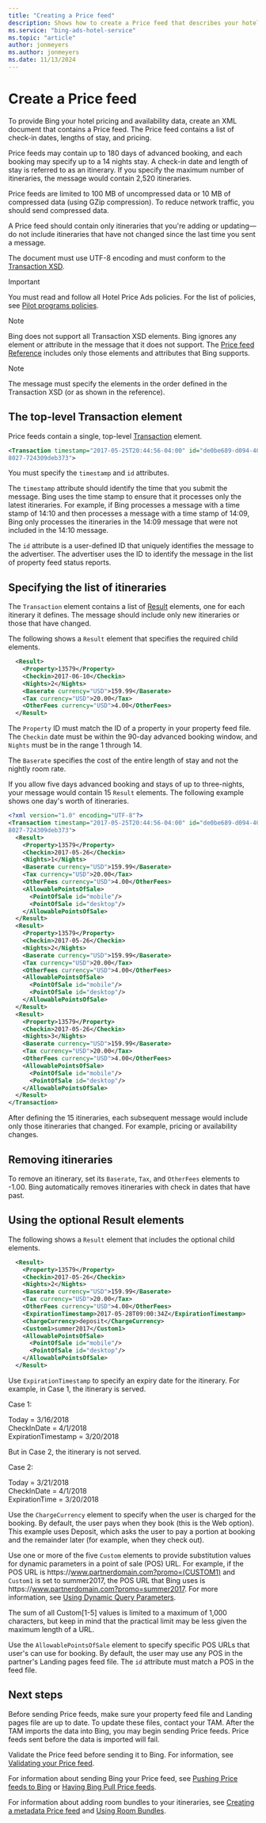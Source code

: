 ```yaml
---
title: "Creating a Price feed"
description: Shows how to create a Price feed that describes your hotels' itineraries.
ms.service: "bing-ads-hotel-service"
ms.topic: "article"
author: jonmeyers
ms.author: jonmeyers
ms.date: 11/13/2024
---
```


# Create a Price feed
To provide Bing your hotel pricing and availability data, create an XML document that contains a Price feed. The Price feed contains a list of check-in dates, lengths of stay, and pricing. 

Price feeds may contain up to 180 days of advanced booking, and each booking may specify up to a 14 nights stay. A check-in date and length of stay is referred to as an itinerary. If you specify the maximum number of itineraries, the message would contain 2,520 itineraries.

Price feeds are limited to 100 MB of uncompressed data or 10 MB of compressed data (using GZip compression). To reduce network traffic, you should send compressed data.

A Price feed should contain only itineraries that you're adding or updating&mdash;do not include itineraries that have not changed since the last time you sent a message. 

The document must use UTF-8 encoding and must conform to the [Transaction XSD](https://bhacstatic.blob.core.windows.net/schemas/transaction.xsd). 

> [!IMPORTANT]
> You must read and follow all Hotel Price Ads policies. For the list of policies, see [Pilot programs policies](https://advertise.bingads.microsoft.com/en-us/resources/policies/pilot-programs#Hotel%20Ads).

> [!NOTE]
> Bing does not support all Transaction XSD elements. Bing ignores any element or attribute in the message that it does not support. The [Price feed Reference](../transaction-message/reference.md) includes only those elements and attributes that Bing supports. 

> [!NOTE]
> The message must specify the elements in the order defined in the Transaction XSD (or as shown in the reference).


## The top-level Transaction element

Price feeds contain a single, top-level [Transaction](../transaction-message/reference.md#transaction) element. 

```xml
<Transaction timestamp="2017-05-25T20:44:56-04:00" id="de0be689-d094-406e-
8027-724309deb373">
```

You must specify the `timestamp` and `id` attributes.

The `timestamp` attribute should identify the time that you submit the message. Bing uses the time stamp to ensure that it processes only the latest itineraries. For example, if Bing processes a message with a time stamp of 14:10 and then processes a message with a time stamp of 14:09, Bing only processes the itineraries in the 14:09 message that were not included in the 14:10 message.

The `id` attribute is a user-defined ID that uniquely identifies the message to the advertiser. The advertiser uses the ID to identify the message in the list of property feed status reports. 

## Specifying the list of itineraries

The `Transaction` element contains a list of [Result](../transaction-message/reference.md#result-type) elements, one for each itinerary it defines. The message should include only new itineraries or those that have changed.

The following shows a `Result` element that specifies the required child elements.

```xml
  <Result>
    <Property>13579</Property>
    <Checkin>2017-06-10</Checkin>
    <Nights>2</Nights>
    <Baserate currency="USD">159.99</Baserate>
    <Tax currency="USD">20.00</Tax>
    <OtherFees currency="USD">4.00</OtherFees>
  </Result>
```

The `Property` ID must match the ID of a property in your property feed file. The `Checkin` date must be within the 90-day advanced booking window, and `Nights` must be in the range 1 through 14.

The `Baserate` specifies the cost of the entire length of stay and not the nightly room rate. <!--Some markets support including taxes and other fees in the base rate. If you include taxes and fees in the base rat, set the base rate's `all_inclusive` attribute to true. For restrictions, see ???. -->

If you allow five days advanced booking and stays of up to three-nights, your message would contain 15 `Result` elements. The following example shows one day's worth of itineraries.

```xml
<?xml version="1.0" encoding="UTF-8"?>
<Transaction timestamp="2017-05-25T20:44:56-04:00" id="de0be689-d094-406e-
8027-724309deb373">
  <Result>
    <Property>13579</Property>
    <Checkin>2017-05-26</Checkin>
    <Nights>1</Nights>
    <Baserate currency="USD">159.99</Baserate>
    <Tax currency="USD">20.00</Tax>
    <OtherFees currency="USD">4.00</OtherFees>
    <AllowablePointsOfSale>
      <PointOfSale id="mobile"/>
      <PointOfSale id="desktop"/>
    </AllowablePointsOfSale>
  </Result>
  <Result>
    <Property>13579</Property>
    <Checkin>2017-05-26</Checkin>
    <Nights>2</Nights>
    <Baserate currency="USD">159.99</Baserate>
    <Tax currency="USD">20.00</Tax>
    <OtherFees currency="USD">4.00</OtherFees>
    <AllowablePointsOfSale>
      <PointOfSale id="mobile"/>
      <PointOfSale id="desktop"/>
    </AllowablePointsOfSale>
  </Result>
  <Result>
    <Property>13579</Property>
    <Checkin>2017-05-26</Checkin>
    <Nights>3</Nights>
    <Baserate currency="USD">159.99</Baserate>
    <Tax currency="USD">20.00</Tax>
    <OtherFees currency="USD">4.00</OtherFees>
    <AllowablePointsOfSale>
      <PointOfSale id="mobile"/>
      <PointOfSale id="desktop"/>
    </AllowablePointsOfSale>
  </Result>
</Transaction>
```

After defining the 15 itineraries, each subsequent message would include only those itineraries that changed. For example, pricing or availability changes.

## Removing itineraries

To remove an itinerary, set its `Baserate`, `Tax`, and `OtherFees` elements to -1.00. Bing automatically removes itineraries with check in dates that have past. 

## Using the optional Result elements

The following shows a `Result` element that includes the optional child elements.

```xml
  <Result>
    <Property>13579</Property>
    <Checkin>2017-05-26</Checkin>
    <Nights>2</Nights>
    <Baserate currency="USD">159.99</Baserate>
    <Tax currency="USD">20.00</Tax>
    <OtherFees currency="USD">4.00</OtherFees>
    <ExpirationTimestamp>2017-05-28T09:00:34Z</ExpirationTimestamp>
    <ChargeCurrency>deposit</ChargeCurrency>
    <Custom1>summer2017</Custom1>
    <AllowablePointsOfSale>
      <PointOfSale id="mobile"/>
      <PointOfSale id="desktop"/>
    </AllowablePointsOfSale>
  </Result>
```

Use `ExpirationTimestamp` to specify an expiry date for the itinerary. For example, in Case 1, the itinerary is served.

Case 1:

Today = 3/16/2018<br />
CheckInDate =  4/1/2018<br />
ExpirationTimestamp = 3/20/2018

But in Case 2, the itinerary is not served.

Case 2:

Today = 3/21/2018<br />
CheckInDate =  4/1/2018<br />
ExpirationTime = 3/20/2018


Use the `ChargeCurrency` element to specify when the user is charged for the booking. By default, the user pays when they book (this is the Web option). This example uses Deposit, which asks the user to pay a portion at booking and the remainder later (for example, when they check out).

Use one or more of the five `Custom` elements to provide substitution values for dynamic parameters in a point of sale (POS) URL. For example, if the POS URL is https:\/\/www.partnerdomain.com?promo=(CUSTOM1) and `Custom1` is set to summer2017, the POS URL that Bing uses is https:\/\/www.partnerdomain.com?promo=summer2017. For more information, see [Using Dynamic Query Parameters](../pos-feed/create-pos-feed.md#using-dynamic-query-parameters).

The sum of all Custom[1-5] values is limited to a maximum of 1,000 characters, but keep in mind that the practical limit may be less given the maximum length of a URL.

Use the `AllowablePointsOfSale` element to specify specific POS URLs that user's can use for booking. By default, the user may use any POS in the partner's Landing pages feed file. The `id` attribute must match a POS in the feed file.

## Next steps

Before sending Price feeds, make sure your property feed file and Landing pages file are up to date. To update these files, contact your TAM. After the TAM imports the data into Bing, you may begin sending Price feeds. Price feeds sent before the data is imported will fail.

Validate the Price feed before sending it to Bing. For information, see [Validating your Price feed](../transaction-message/validate-transaction-message.md).

For information about sending Bing your Price feed, see [Pushing Price feeds to Bing](../transaction-message/push-transaction-message.md) or [Having Bing Pull Price feeds](pull-transaction-message.md).

For information about adding room bundles to your itineraries, see [Creating a metadata Price feed](create-metadata-transaction-message.md) and [Using Room Bundles](using-room-bundles.md).

